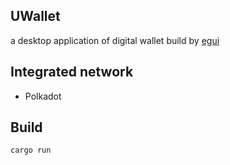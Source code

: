 ## UWallet
a desktop application of digital wallet build by   [egui](https://github.com/emilk/egui)

## Integrated network
* Polkadot

## Build

    cargo run 